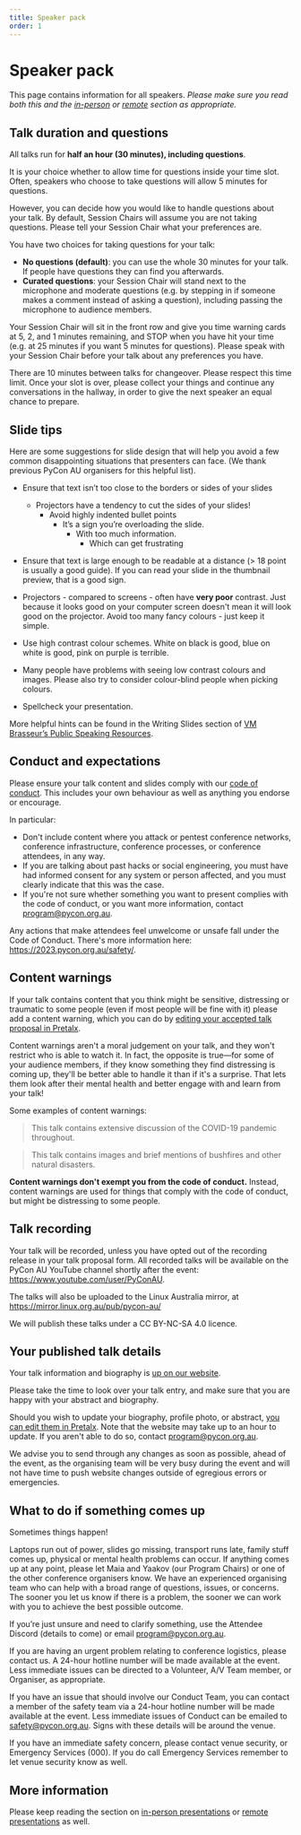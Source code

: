```yaml
---
title: Speaker pack
order: 1
---
```


# Speaker pack

This page contains information for all speakers. _Please make sure you read both this and the [in-person](/speakers/in-person/) or [remote](/speakers/remote/) section as appropriate._

## Talk duration and questions

All talks run for **half an hour (30 minutes), including questions**.

It is your choice whether to allow time for questions inside your time slot. Often, speakers who choose to take questions will allow 5 minutes for questions.

However, you can decide how you would like to handle questions about your talk. By default, Session Chairs will assume you are not taking questions. Please tell your Session Chair what your preferences are.

You have two choices for taking questions for your talk:

- **No questions (default)**: you can use the whole 30 minutes for your talk. If people have questions they can find you afterwards.
- **Curated questions**: your Session Chair will stand next to the microphone and moderate questions (e.g. by stepping in if someone makes a comment instead of asking a question), including passing the microphone to audience members.

Your Session Chair will sit in the front row and give you time warning cards at 5, 2, and 1 minutes remaining, and STOP when you have hit your time (e.g. at 25 minutes if you want 5 minutes for questions). Please speak with your Session Chair before your talk about any preferences you have.

There are 10 minutes between talks for changeover. Please respect this time limit. Once your slot is over, please collect your things and continue any conversations in the hallway, in order to give the next speaker an equal chance to prepare.

## Slide tips

Here are some suggestions for slide design that will help you avoid a few common disappointing situations that presenters can face. (We thank previous PyCon AU organisers for this helpful list).

- Ensure that text isn’t too close to the borders or sides of your slides

  - Projectors have a tendency to cut the sides of your slides!
    - Avoid highly indented bullet points
      - It’s a sign you’re overloading the slide.
        - With too much information.
          - Which can get frustrating

- Ensure that text is large enough to be readable at a distance (> 18 point is usually a good guide). If you can read your slide in the thumbnail preview, that is a good sign.
- Projectors - compared to screens - often have **very poor** contrast. Just because it looks good on your computer screen doesn't mean it will look good on the projector. Avoid too many fancy colours - just keep it simple.
- Use high contrast colour schemes. White on black is good, blue on white is good, pink on purple is terrible.
- Many people have problems with seeing low contrast colours and images. Please also try to consider colour-blind people when picking colours.
- Spellcheck your presentation.

More helpful hints can be found in the Writing Slides section of [VM Brasseur’s Public Speaking Resources](https://github.com/vmbrasseur/Public_Speaking#writing-presentations).

## Conduct and expectations

Please ensure your talk content and slides comply with our [code of conduct](/safety/). This includes your own behaviour as well as anything you endorse or encourage.

In particular:

- Don't include content where you attack or pentest conference networks, conference infrastructure, conference processes, or conference attendees, in any way.
- If you are talking about past hacks or social engineering, you must have had informed consent for any system or person affected, and you must clearly indicate that this was the case.
- If you're not sure whether something you want to present complies with the code of conduct, or you want more information, contact [program@pycon.org.au](mailto:program@pycon.org.au).

Any actions that make attendees feel unwelcome or unsafe fall under the Code of Conduct. There's more information here: https://2023.pycon.org.au/safety/.

## Content warnings

If your talk contains content that you think might be sensitive, distressing or traumatic to some people (even if most people will be fine with it) please add a content warning, which you can do by [editing your accepted talk proposal in Pretalx](https://pretalx.com/pycon-au-2023/me/submissions/).

Content warnings aren't a moral judgement on your talk, and they won't restrict who is able to watch it. In fact, the opposite is true—for some of your audience members, if they know something they find distressing is coming up, they'll be better able to handle it than if it's a surprise. That lets them look after their mental health and better engage with and learn from your talk!

Some examples of content warnings:

> This talk contains extensive discussion of the COVID-19 pandemic throughout.

> This talk contains images and brief mentions of bushfires and other natural disasters.

**Content warnings don't exempt you from the code of conduct.** Instead, content warnings are used for things that comply with the code of conduct, but might be distressing to some people.

## Talk recording

Your talk will be recorded, unless you have opted out of the recording release in your talk proposal form. All recorded talks will be available on the PyCon AU YouTube channel shortly after the event: https://www.youtube.com/user/PyConAU.

The talks will also be uploaded to the Linux Australia mirror, at https://mirror.linux.org.au/pub/pycon-au/

We will publish these talks under a CC BY-NC-SA 4.0 licence.

## Your published talk details

Your talk information and biography is [up on our website](/program/).

Please take the time to look over your talk entry, and make sure that you are happy with your abstract and biography.

Should you wish to update your biography, profile photo, or abstract, [you can edit them in Pretalx](https://pretalx.com/pycon-au-2023/me/submissions/). Note that the website may take up to an hour to update. If you aren't able to do so, contact [program@pycon.org.au](mailto:program@pycon.org.au).

We advise you to send through any changes as soon as possible, ahead of the event, as the organising team will be very busy during the event and will not have time to push website changes outside of egregious errors or emergencies.

## What to do if something comes up

Sometimes things happen!

Laptops run out of power, slides go missing, transport runs late, family stuff comes up, physical or mental health problems can occur. If anything comes up at any point, please let Maia and Yaakov (our Program Chairs) or one of the other conference organisers know. We have an experienced organising team who can help with a broad range of questions, issues, or concerns. The sooner you let us know if there is a problem, the sooner we can work with you to achieve the best possible outcome.

If you’re just unsure and need to clarify something, use the Attendee Discord (details to come) or email [program@pycon.org.au](mailto:program@pycon.org.au).

If you are having an urgent problem relating to conference logistics, please contact us. A 24-hour hotline number will be made available at the event. Less immediate issues can be directed to a Volunteer, A/V Team member, or Organiser, as appropriate.

If you have an issue that should involve our Conduct Team, you can contact a member of the safety team via a 24-hour hotline number will be made available at the event. Less immediate issues of Conduct can be emailed to safety@pycon.org.au. Signs with these details will be around the venue.

If you have an immediate safety concern, please contact venue security, or Emergency Services (000). If you do call Emergency Services remember to let venue security know as well.

## More information

Please keep reading the section on [in-person presentations](/speakers/in-person/) or [remote presentations](/speakers/remote/) as well.
